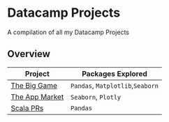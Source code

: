 # Datacamp Projects

A compilation of all my Datacamp Projects

## Overview

| Project                                | Packages Explored                |
| -------------------------------------- | -------------------------------- |
| [The Big Game](./The%20Big%20Game)     | `Pandas`, `Matplotlib`,`Seaborn` |
| [The App Market](./The%20App%20Market) | `Seaborn`, `Plotly`              |
| [Scala PRs](./Scala%20PRs)             | `Pandas`                         |